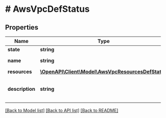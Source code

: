 # # AwsVpcDefStatus

## Properties

Name | Type | Description | Notes
------------ | ------------- | ------------- | -------------
**state** | **string** |  | [optional]
**name** | **string** | aws_vpc name. | [optional]
**resources** | [**\OpenAPI\Client\Model\AwsVpcResourcesDefStatus**](AwsVpcResourcesDefStatus.md) |  | [optional]
**description** | **string** | A description for aws_vpc. | [optional]

[[Back to Model list]](../../README.md#models) [[Back to API list]](../../README.md#endpoints) [[Back to README]](../../README.md)
